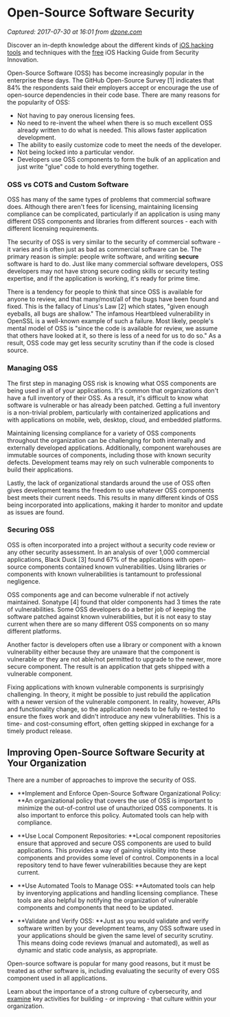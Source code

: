 # Open-Source Software Security

_Captured: 2017-07-30 at 16:01 from [dzone.com](https://dzone.com/articles/open-source-software-security-the-nerd-is-no-longe?edition=310400&utm_source=Daily%20Digest&utm_medium=email&utm_campaign=dd%202017-07-26)_

Discover an in-depth knowledge about the different kinds of [iOS hacking tools](https://dzone.com/go?i=222228&u=https%3A%2F%2Fweb.securityinnovation.com%2Fhacking-ios-applications-dzone%3Futm_campaign%3DDZONE-Sponsorship-June-2017%26utm_source%3DAdvertising%26utm_medium%3Dhacking-ios-applications) and techniques with the [free](https://dzone.com/go?i=222228&u=https%3A%2F%2Fweb.securityinnovation.com%2Fhacking-ios-applications-dzone%3Futm_campaign%3DDZONE-Sponsorship-June-2017%26utm_source%3DAdvertising%26utm_medium%3Dhacking-ios-applications) iOS Hacking Guide from Security Innovation.

Open-Source Software (OSS) has become increasingly popular in the enterprise these days. The GitHub Open-Source Survey [1] indicates that 84% the respondents said their employers accept or encourage the use of open-source dependencies in their code base. There are many reasons for the popularity of OSS:

  * Not having to pay onerous licensing fees.
  * No need to re-invent the wheel when there is so much excellent OSS already written to do what is needed. This allows faster application development.
  * The ability to easily customize code to meet the needs of the developer.
  * Not being locked into a particular vendor.
  * Developers use OSS components to form the bulk of an application and just write "glue" code to hold everything together.

### OSS vs COTS and Custom Software

OSS has many of the same types of problems that commercial software does. Although there aren't fees for licensing, maintaining licensing compliance can be complicated, particularly if an application is using many different OSS components and libraries from different sources - each with different licensing requirements.

The security of OSS is very similar to the security of commercial software - it varies and is often just as bad as commercial software can be. The primary reason is simple: people write software, and writing **secure** software is hard to do. Just like many commercial software developers, OSS developers may not have strong secure coding skills or security testing expertise, and if the application is working, it's ready for prime time.

There is a tendency for people to think that since OSS is available for anyone to review, and that many/most/all of the bugs have been found and fixed. This is the fallacy of Linus's Law [2] which states, "given enough eyeballs, all bugs are shallow." The infamous Heartbleed vulnerability in OpenSSL is a well-known example of such a failure. Most likely, people's mental model of OSS is "since the code is available for review, we assume that others have looked at it, so there is less of a need for us to do so." As a result, OSS code may get less security scrutiny than if the code is closed source.

### Managing OSS

The first step in managing OSS risk is knowing what OSS components are being used in all of your applications. It's common that organizations don't have a full inventory of their OSS. As a result, it's difficult to know what software is vulnerable or has already been patched. Getting a full inventory is a non-trivial problem, particularly with containerized applications and with applications on mobile, web, desktop, cloud, and embedded platforms.

Maintaining licensing compliance for a variety of OSS components throughout the organization can be challenging for both internally and externally developed applications. Additionally, component warehouses are immutable sources of components, including those with known security defects. Development teams may rely on such vulnerable components to build their applications.

Lastly, the lack of organizational standards around the use of OSS often gives development teams the freedom to use whatever OSS components best meets their current needs. This results in many different kinds of OSS being incorporated into applications, making it harder to monitor and update as issues are found.

### Securing OSS

OSS is often incorporated into a project without a security code review or any other security assessment. In an analysis of over 1,000 commercial applications, Black Duck [3] found 67% of the applications with open-source components contained known vulnerabilities. Using libraries or components with known vulnerabilities is tantamount to professional negligence.

OSS components age and can become vulnerable if not actively maintained. Sonatype [4] found that older components had 3 times the rate of vulnerabilities. Some OSS developers do a better job of keeping the software patched against known vulnerabilities, but it is not easy to stay current when there are so many different OSS components on so many different platforms.

Another factor is developers often use a library or component with a known vulnerability either because they are unaware that the component is vulnerable or they are not able/not permitted to upgrade to the newer, more secure component. The result is an application that gets shipped with a vulnerable component.

Fixing applications with known vulnerable components is surprisingly challenging. In theory, it might be possible to just rebuild the application with a newer version of the vulnerable component. In reality, however, APIs and functionality change, so the application needs to be fully re-tested to ensure the fixes work and didn't introduce any new vulnerabilities. This is a time- and cost-consuming effort, often getting skipped in exchange for a timely product release.

## Improving Open-Source Software Security at Your Organization

There are a number of approaches to improve the security of OSS.

  * **Implement and Enforce Open-Source Software Organizational Policy: **An organizational policy that covers the use of OSS is important to minimize the out-of-control use of unauthorized OSS components. It is also important to enforce this policy. Automated tools can help with compliance.  

  * **Use Local Component Repositories: **Local component repositories ensure that approved and secure OSS components are used to build applications. This provides a way of gaining visibility into these components and provides some level of control. Components in a local repository tend to have fewer vulnerabilities because they are kept current.  

  * **Use Automated Tools to Manage OSS: **Automated tools can help by inventorying applications and handling licensing compliance. These tools are also helpful by notifying the organization of vulnerable components and components that need to be updated.  

  * **Validate and Verify OSS: **Just as you would validate and verify software written by your development teams, any OSS software used in your applications should be given the same level of security scrutiny. This means doing code reviews (manual and automated), as well as dynamic and static code analysis, as appropriate.

Open-source software is popular for many good reasons, but it must be treated as other software is, including evaluating the security of every OSS component used in all applications.

Learn about the importance of a strong culture of cybersecurity, and [examine](https://dzone.com/go?i=232227&u=https%3A%2F%2Fweb.securityinnovation.com%2Fbuilding-a-culture-of-cybersecurity-adv%3Futm_campaign%3DDZONE-Sponsorship-June-2017%26utm_source%3DAdvertising%26utm_medium%3Dbuilding-a-culture-of-cybersecurity) key activities for building - or improving - that culture within your organization.
